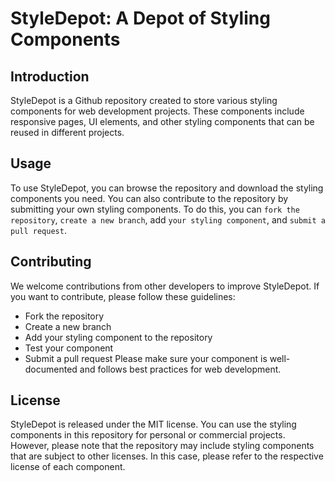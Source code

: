 # StyleDepot: A Depot of Styling Components
## Introduction
StyleDepot is a Github repository created to store various styling components for web development projects. These components include responsive pages, UI elements, and other styling components that can be reused in different projects.

## Usage
To use StyleDepot, you can browse the repository and download the styling components you need. You can also contribute to the repository by submitting your own styling components. To do this, you can `fork the repository`, `create a new branch`, add `your styling component`, and `submit a pull request`.

## Contributing
We welcome contributions from other developers to improve StyleDepot. If you want to contribute, please follow these guidelines:

* Fork the repository
* Create a new branch
* Add your styling component to the repository
* Test your component
* Submit a pull request
Please make sure your component is well-documented and follows best practices for web development.

## License
StyleDepot is released under the MIT license. You can use the styling components in this repository for personal or commercial projects. However, please note that the repository may include styling components that are subject to other licenses. In this case, please refer to the respective license of each component.
